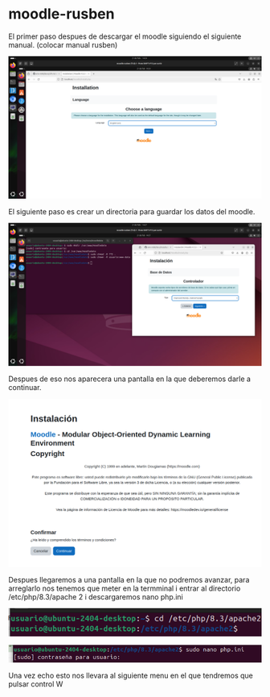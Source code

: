 # moodle-rusben

El primer paso despues de descargar el moodle siguiendo el siguiente manual. (colocar manual rusben)

![Foto](1.png)

El siguiente paso es crear un directoria para guardar los datos del moodle.

![Foto](2.png)

Despues de eso nos aparecera una pantalla en la que deberemos darle a continuar.

![Foto](3.png)

Despues llegaremos a una pantalla en la que no podremos avanzar, para arreglarlo nos tenemos que meter en la termminal i entrar al directorio /etc/php/8.3/apache 2 i descargaremos nano php.ini

![Foto](4.png)

![Foto](5.png)

Una vez echo esto nos llevara al siguiente menu en el que tendremos que pulsar control W
